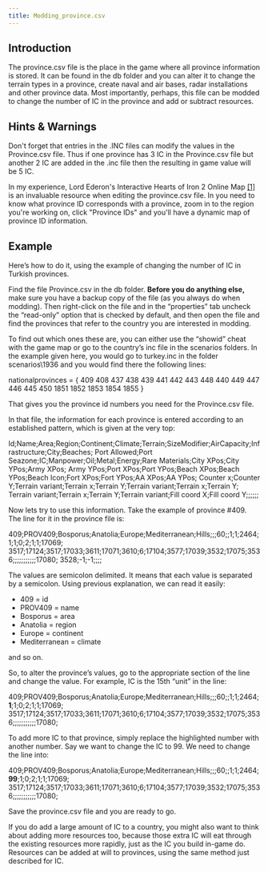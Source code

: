 ```yaml
---
title: Modding_province.csv
---
```


## Introduction

The province.csv file is the place in the game where all province information is stored. It can be found in the db folder and you can alter it to change the terrain types in a province, create naval and air bases, radar installations and other province data. Most importantly, perhaps, this file can be modded to change the number of IC in the province and add or subtract resources.

## Hints & Warnings

Don't forget that entries in the .INC files can modify the values in the Province.csv file. Thus if one province has 3 IC in the Province.csv file but another 2 IC are added in the .inc file then the resulting in game value will be 5 IC.

In my experience, Lord Ederon's Interactive Hearts of Iron 2 Online Map [\[1\]](http://www.ederon.net/hoi2iom.aspx) is an invaluable resource when editing the province.csv file. In you need to know what province ID corresponds with a province, zoom in to the region you're working on, click "Province IDs" and you'll have a dynamic map of province ID information.

## Example

Here’s how to do it, using the example of changing the number of IC in Turkish provinces.

Find the file Province.csv in the db folder. **Before you do anything else,** make sure you have a backup copy of the file (as you always do when modding). Then right-click on the file and in the “properties” tab uncheck the “read-only” option that is checked by default, and then open the file and find the provinces that refer to the country you are interested in modding.

To find out which ones these are, you can either use the “showid” cheat with the game map or go to the country’s inc file in the scenarios folders. In the example given here, you would go to turkey.inc in the folder scenarios\\1936 and you would find there the following lines:

nationalprovinces = { 409 408 437 438 439 441 442 443 448 440 449 447 446 445 450 1851 1852 1853 1854 1855 }

That gives you the province id numbers you need for the Province.csv file.

In that file, the information for each province is entered according to an established pattern, which is given at the very top:

Id;Name;Area;Region;Continent;Climate;Terrain;SizeModifier;AirCapacity;Infrastructure;City;Beaches; Port Allowed;Port Seazone;IC;Manpower;Oil;Metal;Energy;Rare Materials;City XPos;City YPos;Army XPos; Army YPos;Port XPos;Port YPos;Beach XPos;Beach YPos;Beach Icon;Fort XPos;Fort YPos;AA XPos;AA YPos; Counter x;Counter Y;Terrain variant;Terrain x;Terrain Y;Terrain variant;Terrain x;Terrain Y; Terrain variant;Terrain x;Terrain Y;Terrain variant;Fill coord X;Fill coord Y;;;;;;

Now lets try to use this information. Take the example of province #409. The line for it in the province file is:

409;PROV409;Bosporus;Anatolia;Europe;Mediterranean;Hills;;;60;;1;1;2464;1;1;0;2;1;1;17069; 3517;17124;3517;17033;3611;17071;3610;6;17104;3577;17039;3532;17075;3536;;;;;;;;;;;17080; 3528;-1;-1;;;;

The values are semicolon delimited. It means that each value is separated by a semicolon. Using previous explanation, we can read it easily:

- 409 = id
- PROV409 = name
- Bosporus = area
- Anatolia = region
- Europe = continent
- Mediterranean = climate

and so on.

So, to alter the province’s values, go to the appropriate section of the line and change the value. For example, IC is the 15th “unit” in the line:

409;PROV409;Bosporus;Anatolia;Europe;Mediterranean;Hills;;;60;;1;1;2464;**1**;1;0;2;1;1;17069; 3517;17124;3517;17033;3611;17071;3610;6;17104;3577;17039;3532;17075;3536;;;;;;;;;;;17080;

To add more IC to that province, simply replace the highlighted number with another number. Say we want to change the IC to 99. We need to change the line into:

409;PROV409;Bosporus;Anatolia;Europe;Mediterranean;Hills;;;60;;1;1;2464;**99**;1;0;2;1;1;17069; 3517;17124;3517;17033;3611;17071;3610;6;17104;3577;17039;3532;17075;3536;;;;;;;;;;;17080;

Save the province.csv file and you are ready to go.

If you do add a large amount of IC to a country, you might also want to think about adding more resources too, because those extra IC will eat through the existing resources more rapidly, just as the IC you build in-game do. Resources can be added at will to provinces, using the same method just described for IC.
